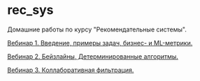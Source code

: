 # rec_sys

Домашние работы по курсу "Рекомендательные системы".

[Вебинар 1. Введение, примеры задач, бизнес- и ML-метрики.](./lesson_1.ipynb)

[Вебинар 2. Бейзлайны, Детерминированные алгоритмы.](./lesson_2.ipynb)

[Вебинар 3. Коллаборативная фильтрация.](./lesson_3.ipynb)
